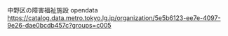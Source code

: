 中野区の障害福祉施設 opendata
https://catalog.data.metro.tokyo.lg.jp/organization/5e5b6123-ee7e-4097-9e26-dae0bcdb457c?groups=c005